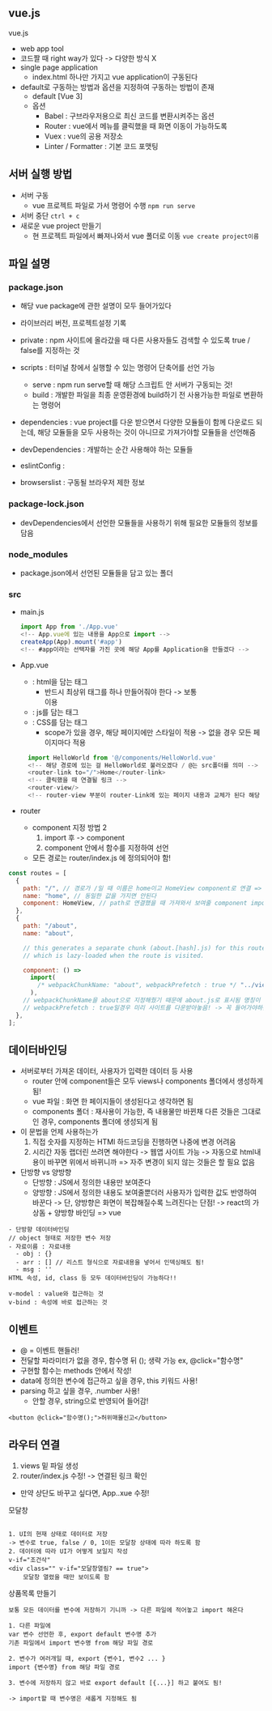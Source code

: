 ## vue.js

vue.js

- web app tool
- 코드짤 때 right way가 있다 -> 다양한 방식 X
- single page application
  - index.html 하나만 가지고 vue application이 구동된다
- default로 구동하는 방법과 옵션을 지정하여 구동하는 방법이 존재
  - default [Vue 3]
  - 옵션
    - Babel : 구브라우저용으로 최신 코드를 변환시켜주는 옵션
    - Router : vue에서 메뉴를 클릭했을 때 화면 이동이 가능하도록
    - Vuex : vue의 공용 저장소
    - Linter / Formatter : 기본 코드 포맷팅

## 서버 실행 방법

- 서버 구동
  - vue 프로젝트 파일로 가서 명령어 수행
    `npm run serve`
- 서버 중단
  `ctrl + c`
- 새로운 vue project 만들기
  - 현 프로젝트 파일에서 빠져나와서 vue 폴더로 이동
    `vue create project이름`

## 파일 설명

### package.json

- 해당 vue package에 관한 설명이 모두 들어가있다
- 라이브러리 버전, 프로젝트설정 기록

- private : npm 사이트에 올라갔을 때 다른 사용자들도 검색할 수 있도록 true / false를 지정하는 것
- scripts : 터미널 창에서 실행할 수 있는 명령어 단축어를 선언 가능
  - serve : npm run serve할 때 해당 스크립트 안 서버가 구동되는 것!
  - build : 개발한 파일을 최종 운영환경에 build하기 전 사용가능한 파일로 변환하는 명령어
- dependencies : vue project를 다운 받으면서 다양한 모듈들이 함께 다운로드 되는데, 해당 모듈들을 모두 사용하는 것이 아니므로 가져가야할 모듈들을 선언해줌
- devDependencies : 개발하는 순간 사용해야 하는 모듈들
- eslintConfig :
- browserslist : 구동될 브라우저 제한 정보

### package-lock.json

- devDependencies에서 선언한 모듈들을 사용하기 위해 필요한 모듈들의 정보를 담음

### node_modules

- package.json에서 선언된 모듈들을 담고 있는 폴더

### src

- main.js

  ```js
  import App from './App.vue'
  <!-- App.vue에 있는 내용을 App으로 import -->
  createApp(App).mount('#app')
  <!-- #app이라는 선택자를 가진 곳에 해당 App를 Application을 만들겠다 -->
  ```

- App.vue

  - <template></template> : html을 담는 태그
    - 반드시 최상위 태그를 하나 만들어줘야 한다 -> 보통 <div></div> 이용
  - <script></script> : js를 담는 태그
  - <style></style> : CSS를 담는 태그
    - scope가 있을 경우, 해당 페이지에만 스타일이 적용 -> 없을 경우 모든 페이지마다 적용

  ```js
    import HelloWorld from '@/components/HelloWorld.vue'
    <!-- 해당 경로에 있는 걸 HelloWorld로 불러오겠다 / @는 src폴더를 의미 -->
    <router-link to="/">Home</router-link>
    <!-- 클릭했을 때 연결될 링크 -->
    <router-view/>
    <!-- router-view 부분이 router-Link에 있는 페이지 내용과 교체가 된다 해당 부분 외에 다른 부분들은 모두 동일하게 된다-->
  ```

- router
  - component 지정 방법 2
    1. import 후 -> component
    2. component 안에서 함수를 지정하여 선언
  - 모든 경로는 router/index.js 에 정의되어야 함!

```js
const routes = [
  {
    path: "/", // 경로가 /일 때 이름은 home이고 HomeView component로 연결 => router-link to와 동일하게 연결해줘야 한다
    name: "home", // 동일한 값을 가지면 안된다
    component: HomeView, // path로 연결했을 때 가져와서 보여줄 component import 해온 주소 -> 해당 경로에 파일 존재
  },
  {
    path: "/about",
    name: "about",

    // this generates a separate chunk (about.[hash].js) for this route
    // which is lazy-loaded when the route is visited.

    component: () =>
      import(
        /* webpackChunkName: "about", webpackPrefetch : true */ "../views/AboutView.vue"
      ),
    // webpackChunkName을 about으로 지정해줬기 때문에 about.js로 표시됨 명칭이 바뀜!
    // webpackPrefetch : true일경우 미리 사이트를 다운받아놓음! -> 꼭 들어가야하는 사이트, 들어갈 확률이 높거나 부하가 걸리는 사이트라면 미리 받아놓아 시가을 단축하는 것이 좋음
  },
];
```

## 데이터바인딩

- 서버로부터 가져온 데이터, 사용자가 입력한 데이터 등 사용
  - router 안에 component들은 모두 views나 components 폴더에서 생성하게 됨!
  - vue 파일 : 화면 한 페이지들이 생성된다고 생각하면 됨
  - components 폴더 : 재사용이 가능한, 즉 내용물만 바뀐채 다른 것들은 그대로인 경우, components 폴더에 생성되게 됨
- 이 문법을 언제 사용하는가
  1. 직접 숫자를 지정하는 HTMl 하드코딩을 진행하면 나중에 변경 어려움
  2. 시리간 자동 랩더린 쓰려면 해야한다 -> 웹앱 사이트 가능
     -> 자동으로 html내용이 바꾸면 위에서 바뀌니까
     => 자주 변경이 되지 않는 것들은 할 필요 없음
- 단방향 vs 양방향
  - 단방향 : JS에서 정의한 내용만 보여준다
  - 양방향 : JS에서 정의한 내용도 보여줄뿐더러 사용자가 입력한 값도 반영하여 바꾼다
    -> 단, 양방향은 화면이 복잡해질수록 느려진다는 단점! -> react의 가상돔 + 양방향 바인딩 => vue

```
- 단방향 데이터바인딩
// object 형태로 저장한 변수 저장
- 자료이름 : 자료내용
  - obj : {}
  - arr : [] // 리스트 형식으로 자료내용을 넣어서 인덱싱해도 됨!
  - msg : ''
HTML 속성, id, class 등 모두 데이터바인딩이 가능하다!!

v-model : value와 접근하는 것
v-bind : 속성에 바로 접근하는 것
```

## 이벤트

- @ = 이벤트 핸들러!
- 전달할 파라미터가 없을 경우, 함수명 뒤 (); 생략 가능
  ex, @click="함수명"
- 구현할 함수는 methods 안에서 작성!
- data에 정의한 변수에 접근하고 싶을 경우, this 키워드 사용!
- parsing 하고 싶을 경우, .number 사용!
  - 안할 경우, string으로 반영되어 들어감!

```
<button @click="함수명();">허위매몰신고</button>
```

## 라우터 연결

1. views 밑 파일 생성
2. router/index.js 수정! -> 연결된 링크 확인

- 만약 상단도 바꾸고 싶다면, App..xue 수정!

모달창

```

1. UI의 현재 상태로 데이터로 저장
-> 변수로 true, false / 0, 1이든 모달창 상태에 따라 하도록 함
2. 데이터에 따라 UI가 어떻게 보일지 작성
v-if="조건삭"
<div class="" v-if="모달창열림? == true">
    모달창 열렸을 때만 보이도록 함
```

상품목록 만들기

```
보통 모든 데이터를 변수에 저장하기 기니까 -> 다른 파일에 적어놓고 import 해온다

1. 다른 파일에
var 변수 선언한 후, export default 변수명 추가
기존 파일에서 import 변수명 from 해당 파일 경로

2. 변수가 여러개일 때, export {변수1, 변수2 ... }
import {변수명} from 해당 파일 경로

3. 변수에 저장하지 않고 바로 export default [{...}] 하고 붙여도 됨!

-> import할 때 변수명은 새롭게 지정해도 됨

```
